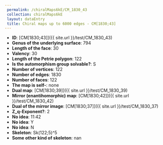 ```yaml
--- 
 permalink: /chiralMaps6kE/CM_1830_43 
 collection: chiralMaps6kE
 layout: dataEntry
 title: Chiral maps up to 6000 edges - CM[1830;43]
---
```


- **ID**: [CM[1830;43]]({{ site.url }}/test/CM_1830_43)
- **Genus of the underlying surface**: 794
- **Length of the face**: 30
- **Valency**: 30
- **Length of the Petrie polygon**: 122
- **Is the automorphism group solvable?**: S
- **Number of vertices**: 122
- **Number of edges**: 1830
- **Number of faces**: 122
- **The map is self-**: none
- **Dual map**: [CM[1830;39]]({{ site.url }}/test/CM_1830_39)
- **Mirror (enantihomorphic) map**: [CM[1830;42]]({{ site.url }}/test/CM_1830_42)
- **Dual of the mirror image**: [CM[1830;37]]({{ site.url }}/test/CM_1830_37)
- **Z_q-Exponent?**: 2
- **No idea**:  11:42
- **No idea**: Y
- **No idea**: N
- **Skeleton**: Sk(122;5)^5
- **Some other kind of skeleton**: nan
